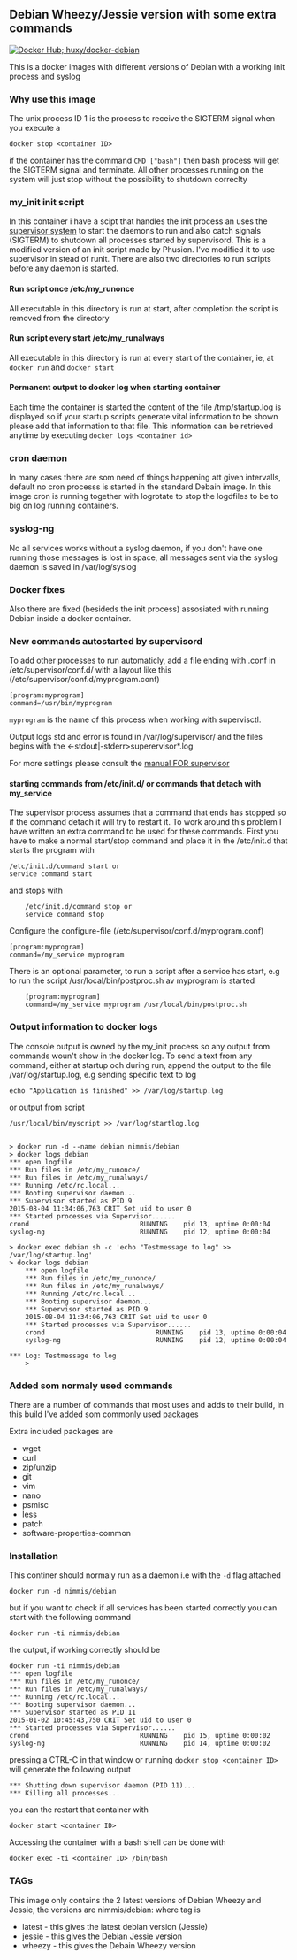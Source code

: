 ## Debian Wheezy/Jessie version with some extra commands
 [![Docker Hub; huxy/docker-debian](https://img.shields.io/badge/dockerhub-nimmis%2Fdebian-green.svg)](https://registry.hub.docker.com/h/huxy/docker-debian)

This is a docker images with different versions of Debian with a working init process and syslog

### Why use this image

The unix process ID 1 is the process to receive the SIGTERM signal when you execute a 

	docker stop <container ID>

if the container has the command `CMD ["bash"]` then bash process will get the SIGTERM signal and terminate.
All other processes running on the system will just stop without the possibility to shutdown correclty

### my_init init script

In this container i have a scipt that handles the init process an uses the [supervisor system](http://supervisord.org/index.html) to start
the daemons to run and also catch signals (SIGTERM) to shutdown all processes started by supervisord. This is a modified version of
an init script made by Phusion. I've modified it to use supervisor in stead of runit. There are also two directories to run scripts
before any daemon is started.

#### Run script once /etc/my_runonce

All executable in this directory is run at start, after completion the script is removed from the directory

#### Run script every start /etc/my_runalways

All executable in this directory is run at every start of the container, ie, at `docker run` and `docker start`

#### Permanent output to docker log when starting container

Each time the container is started the content of the file /tmp/startup.log is displayed so if your startup scripts generate 
vital information to be shown please add that information to that file. This information can be retrieved anytime by
executing `docker logs <container id>`

### cron daemon

In many cases there are som need of things happening att given intervalls, default no cron processs is started
in the standard Debain image. In this image cron is running together with logrotate to stop the logdfiles to be
to big on log running containers.

### syslog-ng

No all services works without a syslog daemon, if you don't have one running those messages is lost in space,
all messages sent via the syslog daemon is saved in /var/log/syslog

### Docker fixes 

Also there are fixed (besideds the init process) assosiated with running Debian inside a docker container.

### New commands autostarted by supervisord

To add other processes to run automaticly, add a file ending with .conf  in /etc/supervisor/conf.d/ 
with a layout like this (/etc/supervisor/conf.d/myprogram.conf) 

	[program:myprogram]
	command=/usr/bin/myprogram

`myprogram` is the name of this process when working with supervisctl.

Output logs std and error is found in /var/log/supervisor/ and the files begins with the <defined name><-stdout|-stderr>superervisor*.log

For more settings please consult the [manual FOR supervisor](http://supervisord.org/configuration.html#program-x-section-settings)

#### starting commands from /etc/init.d/ or commands that detach with my_service

The supervisor process assumes that a command that ends has stopped so if the command detach it will try to restart it. To work around this
problem I have written an extra command to be used for these commands. First you have to make a normal start/stop command and place it in
the /etc/init.d that starts the program with

	/etc/init.d/command start or
	service command start

and stops with

        /etc/init.d/command stop or
        service command stop

Configure the configure-file (/etc/supervisor/conf.d/myprogram.conf)

	[program:myprogram]
	command=/my_service myprogram

There is an optional parameter, to run a script after a service has start, e.g to run the script /usr/local/bin/postproc.sh av myprogram is started

        [program:myprogram]
        command=/my_service myprogram /usr/local/bin/postproc.sh

### Output information to docker logs

The console output is owned by the my_init process so any output from commands woun't show in the docker log. To send a text from any command, either
at startup och during run, append the output to the file /var/log/startup.log, e.g sending specific text to log

	echo "Application is finished" >> /var/log/startup.log

or output from script

	/usr/local/bin/myscript >> /var/log/startlog.log


	> docker run -d --name debian nimmis/debian
	> docker logs debian
	*** open logfile
	*** Run files in /etc/my_runonce/
	*** Run files in /etc/my_runalways/
	*** Running /etc/rc.local...
	*** Booting supervisor daemon...
	*** Supervisor started as PID 9
	2015-08-04 11:34:06,763 CRIT Set uid to user 0
	*** Started processes via Supervisor......
	crond                            RUNNING    pid 13, uptime 0:00:04
	syslog-ng                        RUNNING    pid 12, uptime 0:00:04

	> docker exec debian sh -c 'echo "Testmessage to log" >> /var/log/startup.log'
	> docker logs debian
        *** open logfile
        *** Run files in /etc/my_runonce/
        *** Run files in /etc/my_runalways/
        *** Running /etc/rc.local...
        *** Booting supervisor daemon...
        *** Supervisor started as PID 9
        2015-08-04 11:34:06,763 CRIT Set uid to user 0
        *** Started processes via Supervisor......
        crond                            RUNNING    pid 13, uptime 0:00:04
        syslog-ng                        RUNNING    pid 12, uptime 0:00:04

	*** Log: Testmessage to log
        >
### Added som normaly used commands

There are a number of commands that most uses and adds to their build, in this build I've added som commonly used packages

Extra included packages are

- wget
- curl
- zip/unzip
- git
- vim
- nano
- psmisc
- less
- patch
- software-properties-common

### Installation

This continer should normaly run as a daemon i.e with the `-d` flag attached

	docker run -d nimmis/debian

but if you want to check if all services has been started correctly you can start with the following command

	docker run -ti nimmis/debian

the output, if working correctly should be

	docker run -ti nimmis/debian
	*** open logfile
	*** Run files in /etc/my_runonce/
	*** Run files in /etc/my_runalways/
	*** Running /etc/rc.local...
	*** Booting supervisor daemon...
	*** Supervisor started as PID 11
	2015-01-02 10:45:43,750 CRIT Set uid to user 0
	*** Started processes via Supervisor......
	crond                            RUNNING    pid 15, uptime 0:00:02
	syslog-ng                        RUNNING    pid 14, uptime 0:00:02

pressing a CTRL-C in that window  or running `docker stop <container ID>` will generate the following output

	*** Shutting down supervisor daemon (PID 11)...
	*** Killing all processes...

you can the restart that container with 

	docker start <container ID>

Accessing the container with a bash shell can be done with

	docker exec -ti <container ID> /bin/bash

### TAGs

This image only contains the 2 latest versions of Debian Wheezy and Jessie, the versions are
nimmis/debian:<tag> where tag is

- latest -  this gives the latest debian version (Jessie)
- jessie -  this gives the Debian Jessie version
- wheezy -  this gives the Debain Wheezy version



